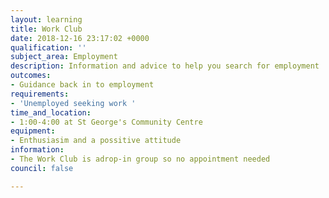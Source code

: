 ```yaml
---
layout: learning
title: Work Club
date: 2018-12-16 23:17:02 +0000
qualification: ''
subject_area: Employment
description: Information and advice to help you search for employment
outcomes:
- Guidance back in to employment
requirements:
- 'Unemployed seeking work '
time_and_location:
- 1:00-4:00 at St George's Community Centre
equipment:
- Enthusiasim and a possitive attitude
information:
- The Work Club is adrop-in group so no appointment needed
council: false

---
```

